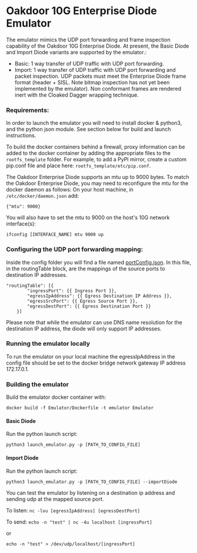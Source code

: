 # Oakdoor 10G Enterprise Diode Emulator
The emulator mimics the UDP port forwarding and frame inspection capability of the Oakdoor 10G Enterprise Diode. At present, the Basic Diode and Import Diode variants are supported by the emulator.:
  - Basic: 1 way transfer of UDP traffic with UDP port forwarding.
  - Import: 1 way transfer of UDP traffic with UDP port forwarding and packet inspection. UDP packets must meet the Enterprise Diode frame format (header + SISL. Note bitmap inspection has not yet been implemented by the emulator). Non conformant frames are rendered inert with the Cloaked Dagger wrapping technique.

### Requirements:
In order to launch the emulator you will need to install docker & python3, and the python json module. See section below for build and launch instructions.

To build the docker containers behind a firewall, proxy information can be added to the docker container by adding the appropriate files to the `rootfs_template` folder. For example, to add a PyPI mirror, create a custom pip.conf file and place here: `rootfs_template/etc/pip.conf`.

The Oakdoor Enterprise Diode supports an mtu up to 9000 bytes. To match the Oakdoor Enterprise Diode, you may need to reconfigure the mtu for the docker daemon as follows: 
On your host machine, in `/etc/docker/daemon.json` add:

`{"mtu": 9000}`

You will also have to set the mtu to 9000 on the host's 10G network interface(s):

`ifconfig [INTERFACE_NAME] mtu 9000 up`


### Configuring the UDP port forwarding mapping:
Inside the config folder you will find a file named [portConfig.json](Emulator/config/portConfig.json). In this file, in the routingTable block,
are the mappings of the source ports to destination IP addresses.

    "routingTable": [{
            "ingressPort": {{ Ingress Port }},
            "egressIpAddress": {{ Egress Destination IP Address }},
            "egressSrcPort": {{ Egress Source Port }},
            "egressDestPort": {{ Egress Destination Port }}
        }]

Please note that while the emulator can use DNS name resolution for the destination IP address,
the diode will only support IP addresses.

### Running the emulator locally
To run the emulator on your local machine the egressIpAddress in the config file should be set to the docker bridge network gateway IP address 172.17.0.1. 

### Building the emulator
Build the emulator docker container with:

`docker build -f Emulator/Dockerfile -t emulator Emulator`

#### Basic Diode ####
Run the python launch script:

`python3 launch_emulator.py -p [PATH_TO_CONFIG_FILE]`

#### Import Diode ####
Run the python launch script:

`python3 launch_emulator.py -p [PATH_TO_CONFIG_FILE] --importDiode`


You can test the emulator by listening on a destination ip address and sending udp at the mapped source port.

To listen:
`nc -lvu [egressIpAddress] [egressDestPort]`

To send:
`echo -n "test" | nc -4u localhost [ingressPort]`

or

`echo -n "test" > /dev/udp/localhost/[ingressPort]`
